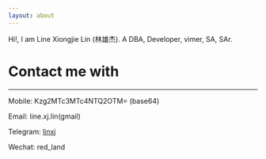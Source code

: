 ```yaml
---
layout: about
---
```


Hi!, I am Line Xiongjie Lin (林雄杰). A DBA, Developer, vimer, SA, SAr.

# Contact me with
---

Mobile: Kzg2MTc3MTc4NTQ2OTM= (base64)

Email: line.xj.lin(gmail)

Telegram: [linxj](https://telegram.me/linxj)

Wechat: red_land

